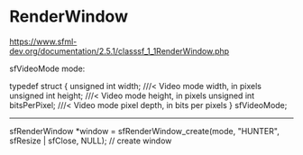 # RenderWindow


https://www.sfml-dev.org/documentation/2.5.1/classsf_1_1RenderWindow.php


sfVideoMode mode:

typedef struct
{
  unsigned int width;        ///< Video mode width, in pixels
  unsigned int height;       ///< Video mode height, in pixels
  unsigned int bitsPerPixel; ///< Video mode pixel depth, in bits per pixels
} sfVideoMode;

---

sfRenderWindow *window = sfRenderWindow_create(mode, "HUNTER", sfResize | sfClose, NULL); // create window

